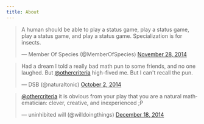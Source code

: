 ```yaml
---
title: About
---
```


<blockquote class="twitter-tweet" lang="en"><p>A human should be able to play a status game, play a status game, play a status game, and play a status game. Specialization is for insects.</p>&mdash; Member Of Species (@MemberOfSpecies) <a href="https://twitter.com/MemberOfSpecies/status/538239926228099072">November 28, 2014</a></blockquote>
<script async src="//platform.twitter.com/widgets.js" charset="utf-8"></script>

<blockquote class="twitter-tweet" lang="en"><p>Had a dream I told a really bad math pun to some friends, and no one laughed. But <a href="https://twitter.com/othercriteria">@othercriteria</a> high-fived me. But I can&#39;t recall the pun.</p>&mdash; DSB (@naturaltonic) <a href="https://twitter.com/naturaltonic/status/517788719987052544">October 2, 2014</a></blockquote>
<script async src="//platform.twitter.com/widgets.js" charset="utf-8"></script>

<blockquote class="twitter-tweet" data-conversation="none" lang="en"><p><a href="https://twitter.com/othercriteria">@othercriteria</a> it is obvious from your play that you are a natural mathematician: clever, creative, and inexperienced ;P</p>&mdash; uninhibited will (@willdoingthings) <a href="https://twitter.com/willdoingthings/status/545721254645620736">December 18, 2014</a></blockquote>
<script async src="//platform.twitter.com/widgets.js" charset="utf-8"></script>